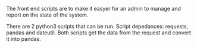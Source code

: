 The front end scripts are to make it easyer for an admin to manage and report on the state of the system. 

There are 2 python3 scripts that can be run. Script depedances: requests, pandas and dateutil. Both scripts get the data from the request and convert it into pandas. 
